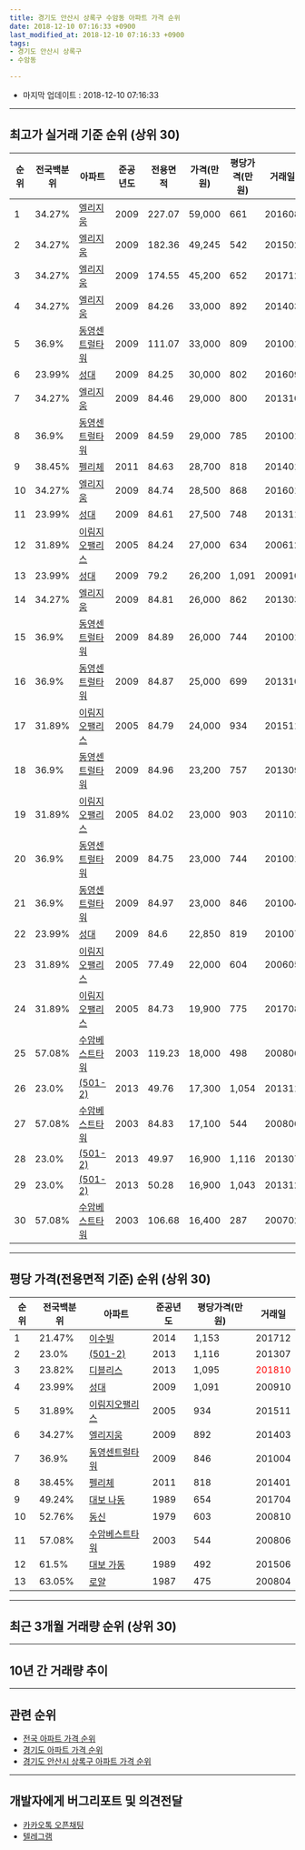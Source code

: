 ```yaml
---
title: 경기도 안산시 상록구 수암동 아파트 가격 순위
date: 2018-12-10 07:16:33 +0900
last_modified_at: 2018-12-10 07:16:33 +0900
tags:
- 경기도 안산시 상록구
- 수암동

---
```


* 마지막 업데이트 : 2018-12-10 07:16:33

---

## 최고가 실거래 기준 순위 (상위 30)


|순위|전국백분위|아파트|준공년도|전용면적|가격(만원)|평당가격(만원)|거래일|
|---|---|---|---|---|---|---|---|
|1|34.27%|[엘리지움](https://search.naver.com/search.naver?query=%EA%B2%BD%EA%B8%B0%EB%8F%84+%EC%95%88%EC%82%B0%EC%8B%9C+%EC%83%81%EB%A1%9D%EA%B5%AC+%EC%88%98%EC%95%94%EB%8F%99+%EC%97%98%EB%A6%AC%EC%A7%80%EC%9B%80)|2009|227.07|59,000|661|201608|
|2|34.27%|[엘리지움](https://search.naver.com/search.naver?query=%EA%B2%BD%EA%B8%B0%EB%8F%84+%EC%95%88%EC%82%B0%EC%8B%9C+%EC%83%81%EB%A1%9D%EA%B5%AC+%EC%88%98%EC%95%94%EB%8F%99+%EC%97%98%EB%A6%AC%EC%A7%80%EC%9B%80)|2009|182.36|49,245|542|201502|
|3|34.27%|[엘리지움](https://search.naver.com/search.naver?query=%EA%B2%BD%EA%B8%B0%EB%8F%84+%EC%95%88%EC%82%B0%EC%8B%9C+%EC%83%81%EB%A1%9D%EA%B5%AC+%EC%88%98%EC%95%94%EB%8F%99+%EC%97%98%EB%A6%AC%EC%A7%80%EC%9B%80)|2009|174.55|45,200|652|201712|
|4|34.27%|[엘리지움](https://search.naver.com/search.naver?query=%EA%B2%BD%EA%B8%B0%EB%8F%84+%EC%95%88%EC%82%B0%EC%8B%9C+%EC%83%81%EB%A1%9D%EA%B5%AC+%EC%88%98%EC%95%94%EB%8F%99+%EC%97%98%EB%A6%AC%EC%A7%80%EC%9B%80)|2009|84.26|33,000|892|201403|
|5|36.9%|[동영센트럴타워](https://search.naver.com/search.naver?query=%EA%B2%BD%EA%B8%B0%EB%8F%84+%EC%95%88%EC%82%B0%EC%8B%9C+%EC%83%81%EB%A1%9D%EA%B5%AC+%EC%88%98%EC%95%94%EB%8F%99+%EB%8F%99%EC%98%81%EC%84%BC%ED%8A%B8%EB%9F%B4%ED%83%80%EC%9B%8C)|2009|111.07|33,000|809|201001|
|6|23.99%|[성대](https://search.naver.com/search.naver?query=%EA%B2%BD%EA%B8%B0%EB%8F%84+%EC%95%88%EC%82%B0%EC%8B%9C+%EC%83%81%EB%A1%9D%EA%B5%AC+%EC%88%98%EC%95%94%EB%8F%99+%EC%84%B1%EB%8C%80)|2009|84.25|30,000|802|201609|
|7|34.27%|[엘리지움](https://search.naver.com/search.naver?query=%EA%B2%BD%EA%B8%B0%EB%8F%84+%EC%95%88%EC%82%B0%EC%8B%9C+%EC%83%81%EB%A1%9D%EA%B5%AC+%EC%88%98%EC%95%94%EB%8F%99+%EC%97%98%EB%A6%AC%EC%A7%80%EC%9B%80)|2009|84.46|29,000|800|201310|
|8|36.9%|[동영센트럴타워](https://search.naver.com/search.naver?query=%EA%B2%BD%EA%B8%B0%EB%8F%84+%EC%95%88%EC%82%B0%EC%8B%9C+%EC%83%81%EB%A1%9D%EA%B5%AC+%EC%88%98%EC%95%94%EB%8F%99+%EB%8F%99%EC%98%81%EC%84%BC%ED%8A%B8%EB%9F%B4%ED%83%80%EC%9B%8C)|2009|84.59|29,000|785|201001|
|9|38.45%|[펠리체](https://search.naver.com/search.naver?query=%EA%B2%BD%EA%B8%B0%EB%8F%84+%EC%95%88%EC%82%B0%EC%8B%9C+%EC%83%81%EB%A1%9D%EA%B5%AC+%EC%88%98%EC%95%94%EB%8F%99+%ED%8E%A0%EB%A6%AC%EC%B2%B4)|2011|84.63|28,700|818|201401|
|10|34.27%|[엘리지움](https://search.naver.com/search.naver?query=%EA%B2%BD%EA%B8%B0%EB%8F%84+%EC%95%88%EC%82%B0%EC%8B%9C+%EC%83%81%EB%A1%9D%EA%B5%AC+%EC%88%98%EC%95%94%EB%8F%99+%EC%97%98%EB%A6%AC%EC%A7%80%EC%9B%80)|2009|84.74|28,500|868|201601|
|11|23.99%|[성대](https://search.naver.com/search.naver?query=%EA%B2%BD%EA%B8%B0%EB%8F%84+%EC%95%88%EC%82%B0%EC%8B%9C+%EC%83%81%EB%A1%9D%EA%B5%AC+%EC%88%98%EC%95%94%EB%8F%99+%EC%84%B1%EB%8C%80)|2009|84.61|27,500|748|201311|
|12|31.89%|[이림지오팰리스](https://search.naver.com/search.naver?query=%EA%B2%BD%EA%B8%B0%EB%8F%84+%EC%95%88%EC%82%B0%EC%8B%9C+%EC%83%81%EB%A1%9D%EA%B5%AC+%EC%88%98%EC%95%94%EB%8F%99+%EC%9D%B4%EB%A6%BC%EC%A7%80%EC%98%A4%ED%8C%B0%EB%A6%AC%EC%8A%A4)|2005|84.24|27,000|634|200612|
|13|23.99%|[성대](https://search.naver.com/search.naver?query=%EA%B2%BD%EA%B8%B0%EB%8F%84+%EC%95%88%EC%82%B0%EC%8B%9C+%EC%83%81%EB%A1%9D%EA%B5%AC+%EC%88%98%EC%95%94%EB%8F%99+%EC%84%B1%EB%8C%80)|2009|79.2|26,200|1,091|200910|
|14|34.27%|[엘리지움](https://search.naver.com/search.naver?query=%EA%B2%BD%EA%B8%B0%EB%8F%84+%EC%95%88%EC%82%B0%EC%8B%9C+%EC%83%81%EB%A1%9D%EA%B5%AC+%EC%88%98%EC%95%94%EB%8F%99+%EC%97%98%EB%A6%AC%EC%A7%80%EC%9B%80)|2009|84.81|26,000|862|201303|
|15|36.9%|[동영센트럴타워](https://search.naver.com/search.naver?query=%EA%B2%BD%EA%B8%B0%EB%8F%84+%EC%95%88%EC%82%B0%EC%8B%9C+%EC%83%81%EB%A1%9D%EA%B5%AC+%EC%88%98%EC%95%94%EB%8F%99+%EB%8F%99%EC%98%81%EC%84%BC%ED%8A%B8%EB%9F%B4%ED%83%80%EC%9B%8C)|2009|84.89|26,000|744|201001|
|16|36.9%|[동영센트럴타워](https://search.naver.com/search.naver?query=%EA%B2%BD%EA%B8%B0%EB%8F%84+%EC%95%88%EC%82%B0%EC%8B%9C+%EC%83%81%EB%A1%9D%EA%B5%AC+%EC%88%98%EC%95%94%EB%8F%99+%EB%8F%99%EC%98%81%EC%84%BC%ED%8A%B8%EB%9F%B4%ED%83%80%EC%9B%8C)|2009|84.87|25,000|699|201310|
|17|31.89%|[이림지오팰리스](https://search.naver.com/search.naver?query=%EA%B2%BD%EA%B8%B0%EB%8F%84+%EC%95%88%EC%82%B0%EC%8B%9C+%EC%83%81%EB%A1%9D%EA%B5%AC+%EC%88%98%EC%95%94%EB%8F%99+%EC%9D%B4%EB%A6%BC%EC%A7%80%EC%98%A4%ED%8C%B0%EB%A6%AC%EC%8A%A4)|2005|84.79|24,000|934|201511|
|18|36.9%|[동영센트럴타워](https://search.naver.com/search.naver?query=%EA%B2%BD%EA%B8%B0%EB%8F%84+%EC%95%88%EC%82%B0%EC%8B%9C+%EC%83%81%EB%A1%9D%EA%B5%AC+%EC%88%98%EC%95%94%EB%8F%99+%EB%8F%99%EC%98%81%EC%84%BC%ED%8A%B8%EB%9F%B4%ED%83%80%EC%9B%8C)|2009|84.96|23,200|757|201309|
|19|31.89%|[이림지오팰리스](https://search.naver.com/search.naver?query=%EA%B2%BD%EA%B8%B0%EB%8F%84+%EC%95%88%EC%82%B0%EC%8B%9C+%EC%83%81%EB%A1%9D%EA%B5%AC+%EC%88%98%EC%95%94%EB%8F%99+%EC%9D%B4%EB%A6%BC%EC%A7%80%EC%98%A4%ED%8C%B0%EB%A6%AC%EC%8A%A4)|2005|84.02|23,000|903|201102|
|20|36.9%|[동영센트럴타워](https://search.naver.com/search.naver?query=%EA%B2%BD%EA%B8%B0%EB%8F%84+%EC%95%88%EC%82%B0%EC%8B%9C+%EC%83%81%EB%A1%9D%EA%B5%AC+%EC%88%98%EC%95%94%EB%8F%99+%EB%8F%99%EC%98%81%EC%84%BC%ED%8A%B8%EB%9F%B4%ED%83%80%EC%9B%8C)|2009|84.75|23,000|744|201001|
|21|36.9%|[동영센트럴타워](https://search.naver.com/search.naver?query=%EA%B2%BD%EA%B8%B0%EB%8F%84+%EC%95%88%EC%82%B0%EC%8B%9C+%EC%83%81%EB%A1%9D%EA%B5%AC+%EC%88%98%EC%95%94%EB%8F%99+%EB%8F%99%EC%98%81%EC%84%BC%ED%8A%B8%EB%9F%B4%ED%83%80%EC%9B%8C)|2009|84.97|23,000|846|201004|
|22|23.99%|[성대](https://search.naver.com/search.naver?query=%EA%B2%BD%EA%B8%B0%EB%8F%84+%EC%95%88%EC%82%B0%EC%8B%9C+%EC%83%81%EB%A1%9D%EA%B5%AC+%EC%88%98%EC%95%94%EB%8F%99+%EC%84%B1%EB%8C%80)|2009|84.6|22,850|819|201007|
|23|31.89%|[이림지오팰리스](https://search.naver.com/search.naver?query=%EA%B2%BD%EA%B8%B0%EB%8F%84+%EC%95%88%EC%82%B0%EC%8B%9C+%EC%83%81%EB%A1%9D%EA%B5%AC+%EC%88%98%EC%95%94%EB%8F%99+%EC%9D%B4%EB%A6%BC%EC%A7%80%EC%98%A4%ED%8C%B0%EB%A6%AC%EC%8A%A4)|2005|77.49|22,000|604|200605|
|24|31.89%|[이림지오팰리스](https://search.naver.com/search.naver?query=%EA%B2%BD%EA%B8%B0%EB%8F%84+%EC%95%88%EC%82%B0%EC%8B%9C+%EC%83%81%EB%A1%9D%EA%B5%AC+%EC%88%98%EC%95%94%EB%8F%99+%EC%9D%B4%EB%A6%BC%EC%A7%80%EC%98%A4%ED%8C%B0%EB%A6%AC%EC%8A%A4)|2005|84.73|19,900|775|201708|
|25|57.08%|[수암베스트타워](https://search.naver.com/search.naver?query=%EA%B2%BD%EA%B8%B0%EB%8F%84+%EC%95%88%EC%82%B0%EC%8B%9C+%EC%83%81%EB%A1%9D%EA%B5%AC+%EC%88%98%EC%95%94%EB%8F%99+%EC%88%98%EC%95%94%EB%B2%A0%EC%8A%A4%ED%8A%B8%ED%83%80%EC%9B%8C)|2003|119.23|18,000|498|200806|
|26|23.0%|[(501-2)](https://search.naver.com/search.naver?query=%EA%B2%BD%EA%B8%B0%EB%8F%84+%EC%95%88%EC%82%B0%EC%8B%9C+%EC%83%81%EB%A1%9D%EA%B5%AC+%EC%88%98%EC%95%94%EB%8F%99+%28501-2%29)|2013|49.76|17,300|1,054|201311|
|27|57.08%|[수암베스트타워](https://search.naver.com/search.naver?query=%EA%B2%BD%EA%B8%B0%EB%8F%84+%EC%95%88%EC%82%B0%EC%8B%9C+%EC%83%81%EB%A1%9D%EA%B5%AC+%EC%88%98%EC%95%94%EB%8F%99+%EC%88%98%EC%95%94%EB%B2%A0%EC%8A%A4%ED%8A%B8%ED%83%80%EC%9B%8C)|2003|84.83|17,100|544|200806|
|28|23.0%|[(501-2)](https://search.naver.com/search.naver?query=%EA%B2%BD%EA%B8%B0%EB%8F%84+%EC%95%88%EC%82%B0%EC%8B%9C+%EC%83%81%EB%A1%9D%EA%B5%AC+%EC%88%98%EC%95%94%EB%8F%99+%28501-2%29)|2013|49.97|16,900|1,116|201307|
|29|23.0%|[(501-2)](https://search.naver.com/search.naver?query=%EA%B2%BD%EA%B8%B0%EB%8F%84+%EC%95%88%EC%82%B0%EC%8B%9C+%EC%83%81%EB%A1%9D%EA%B5%AC+%EC%88%98%EC%95%94%EB%8F%99+%28501-2%29)|2013|50.28|16,900|1,043|201312|
|30|57.08%|[수암베스트타워](https://search.naver.com/search.naver?query=%EA%B2%BD%EA%B8%B0%EB%8F%84+%EC%95%88%EC%82%B0%EC%8B%9C+%EC%83%81%EB%A1%9D%EA%B5%AC+%EC%88%98%EC%95%94%EB%8F%99+%EC%88%98%EC%95%94%EB%B2%A0%EC%8A%A4%ED%8A%B8%ED%83%80%EC%9B%8C)|2003|106.68|16,400|287|200702|


---

## 평당 가격(전용면적 기준) 순위 (상위 30)


|순위|전국백분위|아파트|준공년도|평당가격(만원)|거래일|
|---|---|---|---|---|---|
|1|21.47%|[이수빌](https://search.naver.com/search.naver?query=%EA%B2%BD%EA%B8%B0%EB%8F%84+%EC%95%88%EC%82%B0%EC%8B%9C+%EC%83%81%EB%A1%9D%EA%B5%AC+%EC%88%98%EC%95%94%EB%8F%99+%EC%9D%B4%EC%88%98%EB%B9%8C)|2014|1,153|201712|
|2|23.0%|[(501-2)](https://search.naver.com/search.naver?query=%EA%B2%BD%EA%B8%B0%EB%8F%84+%EC%95%88%EC%82%B0%EC%8B%9C+%EC%83%81%EB%A1%9D%EA%B5%AC+%EC%88%98%EC%95%94%EB%8F%99+%28501-2%29)|2013|1,116|201307|
|3|23.82%|[디블리스](https://search.naver.com/search.naver?query=%EA%B2%BD%EA%B8%B0%EB%8F%84+%EC%95%88%EC%82%B0%EC%8B%9C+%EC%83%81%EB%A1%9D%EA%B5%AC+%EC%88%98%EC%95%94%EB%8F%99+%EB%94%94%EB%B8%94%EB%A6%AC%EC%8A%A4)|2013|1,095|<span style="color:red">201810</span>|
|4|23.99%|[성대](https://search.naver.com/search.naver?query=%EA%B2%BD%EA%B8%B0%EB%8F%84+%EC%95%88%EC%82%B0%EC%8B%9C+%EC%83%81%EB%A1%9D%EA%B5%AC+%EC%88%98%EC%95%94%EB%8F%99+%EC%84%B1%EB%8C%80)|2009|1,091|200910|
|5|31.89%|[이림지오팰리스](https://search.naver.com/search.naver?query=%EA%B2%BD%EA%B8%B0%EB%8F%84+%EC%95%88%EC%82%B0%EC%8B%9C+%EC%83%81%EB%A1%9D%EA%B5%AC+%EC%88%98%EC%95%94%EB%8F%99+%EC%9D%B4%EB%A6%BC%EC%A7%80%EC%98%A4%ED%8C%B0%EB%A6%AC%EC%8A%A4)|2005|934|201511|
|6|34.27%|[엘리지움](https://search.naver.com/search.naver?query=%EA%B2%BD%EA%B8%B0%EB%8F%84+%EC%95%88%EC%82%B0%EC%8B%9C+%EC%83%81%EB%A1%9D%EA%B5%AC+%EC%88%98%EC%95%94%EB%8F%99+%EC%97%98%EB%A6%AC%EC%A7%80%EC%9B%80)|2009|892|201403|
|7|36.9%|[동영센트럴타워](https://search.naver.com/search.naver?query=%EA%B2%BD%EA%B8%B0%EB%8F%84+%EC%95%88%EC%82%B0%EC%8B%9C+%EC%83%81%EB%A1%9D%EA%B5%AC+%EC%88%98%EC%95%94%EB%8F%99+%EB%8F%99%EC%98%81%EC%84%BC%ED%8A%B8%EB%9F%B4%ED%83%80%EC%9B%8C)|2009|846|201004|
|8|38.45%|[펠리체](https://search.naver.com/search.naver?query=%EA%B2%BD%EA%B8%B0%EB%8F%84+%EC%95%88%EC%82%B0%EC%8B%9C+%EC%83%81%EB%A1%9D%EA%B5%AC+%EC%88%98%EC%95%94%EB%8F%99+%ED%8E%A0%EB%A6%AC%EC%B2%B4)|2011|818|201401|
|9|49.24%|[대보 나동](https://search.naver.com/search.naver?query=%EA%B2%BD%EA%B8%B0%EB%8F%84+%EC%95%88%EC%82%B0%EC%8B%9C+%EC%83%81%EB%A1%9D%EA%B5%AC+%EC%88%98%EC%95%94%EB%8F%99+%EB%8C%80%EB%B3%B4+%EB%82%98%EB%8F%99)|1989|654|201704|
|10|52.76%|[동신](https://search.naver.com/search.naver?query=%EA%B2%BD%EA%B8%B0%EB%8F%84+%EC%95%88%EC%82%B0%EC%8B%9C+%EC%83%81%EB%A1%9D%EA%B5%AC+%EC%88%98%EC%95%94%EB%8F%99+%EB%8F%99%EC%8B%A0)|1979|603|200810|
|11|57.08%|[수암베스트타워](https://search.naver.com/search.naver?query=%EA%B2%BD%EA%B8%B0%EB%8F%84+%EC%95%88%EC%82%B0%EC%8B%9C+%EC%83%81%EB%A1%9D%EA%B5%AC+%EC%88%98%EC%95%94%EB%8F%99+%EC%88%98%EC%95%94%EB%B2%A0%EC%8A%A4%ED%8A%B8%ED%83%80%EC%9B%8C)|2003|544|200806|
|12|61.5%|[대보 가동](https://search.naver.com/search.naver?query=%EA%B2%BD%EA%B8%B0%EB%8F%84+%EC%95%88%EC%82%B0%EC%8B%9C+%EC%83%81%EB%A1%9D%EA%B5%AC+%EC%88%98%EC%95%94%EB%8F%99+%EB%8C%80%EB%B3%B4+%EA%B0%80%EB%8F%99)|1989|492|201506|
|13|63.05%|[로얄](https://search.naver.com/search.naver?query=%EA%B2%BD%EA%B8%B0%EB%8F%84+%EC%95%88%EC%82%B0%EC%8B%9C+%EC%83%81%EB%A1%9D%EA%B5%AC+%EC%88%98%EC%95%94%EB%8F%99+%EB%A1%9C%EC%96%84)|1987|475|200804|


---

## 최근 3개월 거래량 순위 (상위 30)


<div style="width:100%;">
    <canvas id="deal_count_ranking" height="250"></canvas>
</div>


<script>
new Chart(document.getElementById("deal_count_ranking"), {
    type: 'horizontalBar',
    data: {
        labels: ['디블리스', '로얄', '동영센트럴타워'],
        datasets: [{
            label: '실거래 수',
            data: [2, 1, 1],
            borderColor: "rgba(255, 0, 128, 1)",
            backgroundColor: "rgba(255, 0, 128, 0.5)",
            fill: false,
        }]
    },
    options: {
        responsive: true,
        title: {
            display: true,
            text: '최근 3개월 거래량 순위'
        },
        tooltips: {
            mode: 'index',
            intersect: false,
            callbacks: {
                title: function(tooltipItems, data) {
                    return "실거래 수:";
                },
                label: function(tooltipItem, data) {
                    return data.labels[tooltipItem.index] + ": " + tooltipItem.xLabel;
                }
            }
        },
        hover: {
            mode: 'nearest',
            intersect: true
        },
        scales: {
            xAxes: [{
                display: true,
                scaleLabel: {
                    display: true,
                    labelString: '실거래 수'
                },
                ticks: {
                    suggestedMin: 0,
                }
            }],
            yAxes: [{
                display: true,
                ticks: {
                    autoSkip: false,
                    callback: function(value, index, values) {
                        if (value.length > 15)
                            return value.substr(0, 13) + "...";
                        else
                            return value;
                    }
                },
                scaleLabel: {
                    display: false,
                }
            }]
        }
    }
});

</script>


---

## 10년 간 거래량 추이


<div style="width:100%;">
    <canvas id="deal_progress" height="250"></canvas>
</div>

<script>
new Chart(document.getElementById("deal_progress"), {
    type: 'line',
    data: {
        labels: ['200812','200901','200902','200903','200904','200905','200906','200907','200908','200909','200910','200911','200912','201001','201002','201003','201004','201005','201006','201007','201008','201009','201010','201011','201012','201101','201102','201103','201104','201105','201106','201107','201108','201109','201110','201111','201112','201201','201202','201203','201204','201205','201206','201207','201208','201209','201210','201211','201212','201301','201302','201303','201304','201305','201306','201307','201308','201309','201310','201311','201312','201401','201402','201403','201404','201405','201406','201407','201408','201409','201410','201411','201412','201501','201502','201503','201504','201505','201506','201507','201508','201509','201510','201511','201512','201601','201602','201603','201604','201605','201606','201607','201608','201609','201610','201611','201612','201701','201702','201703','201704','201705','201706','201707','201708','201709','201710','201711','201712','201801','201802','201803','201804','201805','201806','201807','201808','201809','201810','201811','201812'],
        datasets: [{
            label: '실거래 수',
            pointRadius: 1,
            data: [0, 1, 0, 0, 2, 3, 2, 1, 3, 2, 14, 6, 0, 13, 18, 5, 5, 5, 4, 3, 2, 5, 3, 3, 3, 1, 7, 3, 5, 3, 2, 2, 1, 3, 5, 6, 3, 2, 2, 8, 7, 3, 7, 4, 1, 2, 3, 6, 2, 2, 4, 6, 1, 2, 9, 3, 5, 6, 8, 8, 2, 1, 8, 8, 3, 4, 2, 5, 4, 2, 3, 4, 3, 2, 9, 6, 9, 4, 7, 5, 5, 8, 5, 4, 2, 4, 2, 7, 3, 2, 7, 6, 7, 10, 7, 6, 2, 1, 4, 10, 3, 5, 9, 5, 6, 3, 6, 3, 10, 5, 7, 5, 3, 3, 5, 4, 3, 6, 3, 1, 0],
            borderColor: "rgba(255, 201, 14, 1)",
            backgroundColor: "rgba(255, 201, 14, 0.5)",
            fill: true,
        }]
    },
    options: {
        responsive: true,
        title: {
            display: true,
            text: '10년간 거래량 추이'
        },
        tooltips: {
            mode: 'index',
            intersect: false,
        },
        hover: {
            mode: 'nearest',
            intersect: true
        },
        scales: {
            xAxes: [{
                display: true,
                scaleLabel: {
                    display: true,
                    labelString: '년/월'
                }
            }],
            yAxes: [{
                display: true,
                ticks: {
                    suggestedMin: 0,
                },
                scaleLabel: {
                    display: true,
                    labelString: '실거래 수'
                }
            }]
        }
    }
});

</script>


---

## 관련 순위

- [전국 아파트 가격 순위](https://inasie.github.io/apt-ranking/전국)
- [경기도 아파트 가격 순위](https://inasie.github.io/apt-ranking/경기도)
- [경기도 안산시 상록구 아파트 가격 순위](https://inasie.github.io/apt-ranking/경기도-안산시-상록구)


---

## 개발자에게 버그리포트 및 의견전달

- [카카오톡 오픈채팅](https://open.kakao.com/o/gLJUAP4)
- [텔레그램](https://t.me/inasie)

